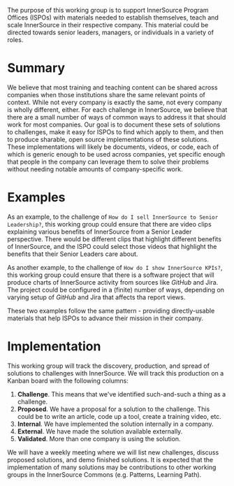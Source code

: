 The purpose of this working group is to support InnerSource Program Offices (ISPOs) with materials needed to establish themselves, teach and scale InnerSource in their respective company.
This material could be directed towards senior leaders, managers, or individuals in a variety of roles.

# Summary

We believe that most training and teaching content can be shared across companies when those institutions share the same relevant points of context.
While not every company is exactly the same, not every company is wholly different, either.
For each challenge in InnerSource, we believe that there are a small number of ways of common ways to address it that should work for most companies.
Our goal is to document these sets of solutions to challenges, make it easy for ISPOs to find which apply to them, and then to produce sharable, open source implementations of these solutions.
These implementations will likely be documents, videos, or code, each of which is generic enough to be used across companies,
yet specific enough that people in the company can leverage them to solve their problems without needing notable amounts of company-specific work.

# Examples

As an example, to the challenge of `How do I sell InnerSource to Senior Leadership?`,
this working group could ensure that there are video clips explaining various benefits of InnerSource from a Senior Leader perspective.
There would be different clips that highlight different benefits of InnerSource,
and the ISPO could select those videos that highlight the benefits that their Senior Leaders care about.

As another example, to the challenge of `How do I show InnerSource KPIs?`,
this working group could ensure that there is a software project that will produce charts of InnerSource activity from sources like _GitHub_ and Jira.
The project could be configured in a (finite) number of ways, depending on varying setup of _GitHub_ and Jira that affects tha report views.

These two examples follow the same pattern - providing directly-usable materials that help ISPOs to advance their mission in their company.

# Implementation

This working group will track the discovery, production, and spread of solutions to challenges with InnerSource.
We will track this production on a Kanban board with the following columns:

1. **Challenge**.  This means that we've identified such-and-such a thing as a challenge.
1. **Proposed**.  We have a proposal for a solution to the challenge.
This could be to write an article, code up a tool, create a training video, etc.
1. **Internal**.  We have implemented the solution internally in a company.
1. **External**.  We have made the solution available externally.
1. **Validated**.  More than one company is using the solution.

We will have a weekly meeting where we will list new challenges, discuss proposed solutions, and demo finished solutions.
It is expected that the implementation of many solutions may be contributions to other working groups in the InnerSource Commons (e.g. Patterns, Learning Path).
